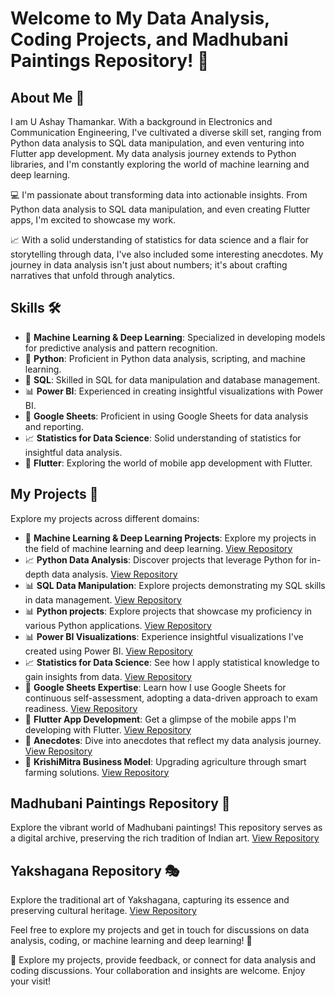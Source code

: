 # Welcome to My Data Analysis, Coding Projects, and Madhubani Paintings Repository! 👋

## About Me 🚀
I am U Ashay Thamankar. With a background in Electronics and Communication Engineering, I've cultivated a diverse skill set, ranging from Python data analysis to SQL data manipulation, and even venturing into Flutter app development. My data analysis journey extends to Python libraries, and I'm constantly exploring the world of machine learning and deep learning.

💻 I'm passionate about transforming data into actionable insights. From Python data analysis to SQL data manipulation, and even creating Flutter apps, I'm excited to showcase my work.

📈 With a solid understanding of statistics for data science and a flair for storytelling through data, I've also included some interesting anecdotes. My journey in data analysis isn't just about numbers; it's about crafting narratives that unfold through analytics.

## Skills 🛠️

- 🤖 **Machine Learning & Deep Learning**: Specialized in developing models for predictive analysis and pattern recognition.
- 🐍 **Python**: Proficient in Python data analysis, scripting, and machine learning.
- 💼 **SQL**: Skilled in SQL for data manipulation and database management.
- 📊 **Power BI**: Experienced in creating insightful visualizations with Power BI.
- 📗 **Google Sheets**: Proficient in using Google Sheets for data analysis and reporting.
- 📈 **Statistics for Data Science**: Solid understanding of statistics for insightful data analysis.
- 📱 **Flutter**: Exploring the world of mobile app development with Flutter.

## My Projects 📗

Explore my projects across different domains:

- 🤖 **Machine Learning & Deep Learning Projects**: Explore my projects in the field of machine learning and deep learning. [View Repository](https://github.com/ashay-thamankar/deep-learning-and-machine-learning/tree/main#machine-learning-and-deep-learning-projects)
- 📈 **Python Data Analysis**: Discover projects that leverage Python for in-depth data analysis. [View Repository](https://github.com/ashay-thamankar/data_analysis/tree/main#-data-analysis-projects)
- 📊 **SQL Data Manipulation**: Explore projects demonstrating my SQL skills in data management. [View Repository](https://github.com/ashay-thamankar/SQL_Projects)
- 📊 **Python projects**: Explore projects that showcase my proficiency in various Python applications. [View Repository](https://github.com/ashay-thamankar/python_projects#python-projects-)
- 📊 **Power BI Visualizations**: Experience insightful visualizations I've created using Power BI. [View Repository](https://github.com/ashay-thamankar/power_bi_projects#power-bi-projects-)
- 📈 **Statistics for Data Science**: See how I apply statistical knowledge to gain insights from data. [View Repository](https://github.com/ashay-thamankar/Statistical_Insights)
- 📗 **Google Sheets Expertise**: Learn how I use Google Sheets for continuous self-assessment, adopting a data-driven approach to exam readiness. [View Repository](https://docs.google.com/spreadsheets/d/1AZQMnJ7A2EB54UNaRIPbqI5-apUhbgl_zUYyPt21G30/edit?usp=sharing)
- 📱 **Flutter App Development**: Get a glimpse of the mobile apps I'm developing with Flutter. [View Repository](https://github.com/ashay-thamankar/flutter_projects)
- 📒 **Anecdotes**: Dive into anecdotes that reflect my data analysis journey. [View Repository](https://github.com/ashay-thamankar/anecdotes)
- 🌱 **KrishiMitra Business Model**: Upgrading agriculture through smart farming solutions. [View Repository]( https://github.com/ashay-thamankar/Business-Model#business-model )

## Madhubani Paintings Repository 🎨

Explore the vibrant world of Madhubani paintings! This repository serves as a digital archive, preserving the rich tradition of Indian art. [View Repository](https://github.com/ashay-thamankar/Madhubani-Painting/tree/main#madhubani-paintings-repository)

## Yakshagana Repository 🎭

Explore the traditional art of Yakshagana, capturing its essence and preserving cultural heritage. [View Repository](https://github.com/ashay-thamankar/Yakshagana-Gallary/blob/main/README.md#yakshagana-repository-)

Feel free to explore my projects and get in touch for discussions on data analysis, coding, or machine learning and deep learning! 💬

🌟 Explore my projects, provide feedback, or connect for data analysis and coding discussions. Your collaboration and insights are welcome. Enjoy your visit!
